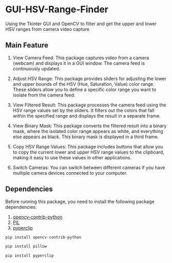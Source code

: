 # GUI-HSV-Range-Finder
Using the Tkinter GUI and OpenCV to filter and get the upper and lower HSV ranges from camera video capture

## Main Feature

1. View Camera Feed: This package captures video from a camera (webcam) and displays it in a GUI window. The camera feed is continuously updated.

2. Adjust HSV Range: This package provides sliders for adjusting the lower and upper bounds of the HSV (Hue, Saturation, Value) color range. These sliders allow you to define a specific color range you want to isolate from the camera feed.

3. View Filtered Result: This package processes the camera feed using the HSV range values set by the sliders. It filters out the colors that fall within the specified range and displays the result in a separate frame.

4. View Binary Mask: This package converts the filtered result into a binary mask, where the isolated color range appears as white, and everything else appears as black. This binary mask is displayed in a third frame.

5. Copy HSV Range Values: This package includes buttons that allow you to copy the current lower and upper HSV range values to the clipboard, making it easy to use these values in other applications.

6. Switch Cameras: You can switch between different cameras if you have multiple camera devices connected to your computer.

## Dependencies

Before running this package, you need to install the following package dependencies:

1. [opencv-contrib-python](https://pypi.org/project/opencv-contrib-python/)
2. [PIL](https://pypi.org/project/Pillow/)
3. [pyperclip](https://pypi.org/project/pyperclip/) 

```python
pip install opencv-contrib-python
```

```python
pip install pillow
```

```python
pip install pyperclip
```
